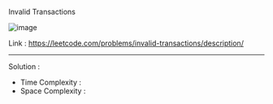 Invalid Transactions

![image](https://github.com/alkabharti/Arrays/assets/23376002/73a679ad-7476-4700-a6f4-760f267a478c)

Link : https://leetcode.com/problems/invalid-transactions/description/

----------------------------------------------------------------------------------------------------------------------------------------------------------------------------------------


Solution : 

- Time Complexity :
- Space Complexity :


